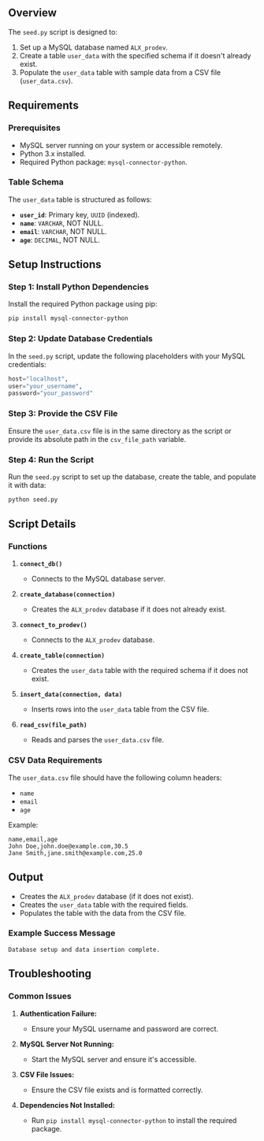 ## Overview
The `seed.py` script is designed to:
1. Set up a MySQL database named `ALX_prodev`.
2. Create a table `user_data` with the specified schema if it doesn't already exist.
3. Populate the `user_data` table with sample data from a CSV file (`user_data.csv`).

## Requirements

### Prerequisites
- MySQL server running on your system or accessible remotely.
- Python 3.x installed.
- Required Python package: `mysql-connector-python`.

### Table Schema
The `user_data` table is structured as follows:
- **`user_id`**: Primary key, `UUID` (indexed).
- **`name`**: `VARCHAR`, NOT NULL.
- **`email`**: `VARCHAR`, NOT NULL.
- **`age`**: `DECIMAL`, NOT NULL.

## Setup Instructions

### Step 1: Install Python Dependencies
Install the required Python package using pip:

```bash
pip install mysql-connector-python
```

### Step 2: Update Database Credentials
In the `seed.py` script, update the following placeholders with your MySQL credentials:

```python
host="localhost",
user="your_username",
password="your_password"
```

### Step 3: Provide the CSV File
Ensure the `user_data.csv` file is in the same directory as the script or provide its absolute path in the `csv_file_path` variable.

### Step 4: Run the Script
Run the `seed.py` script to set up the database, create the table, and populate it with data:

```bash
python seed.py
```

## Script Details

### Functions

1. **`connect_db()`**
   - Connects to the MySQL database server.

2. **`create_database(connection)`**
   - Creates the `ALX_prodev` database if it does not already exist.

3. **`connect_to_prodev()`**
   - Connects to the `ALX_prodev` database.

4. **`create_table(connection)`**
   - Creates the `user_data` table with the required schema if it does not exist.

5. **`insert_data(connection, data)`**
   - Inserts rows into the `user_data` table from the CSV file.

6. **`read_csv(file_path)`**
   - Reads and parses the `user_data.csv` file.

### CSV Data Requirements
The `user_data.csv` file should have the following column headers:
- `name`
- `email`
- `age`

Example:

```csv
name,email,age
John Doe,john.doe@example.com,30.5
Jane Smith,jane.smith@example.com,25.0
```

## Output
- Creates the `ALX_prodev` database (if it does not exist).
- Creates the `user_data` table with the required fields.
- Populates the table with the data from the CSV file.

### Example Success Message

```plaintext
Database setup and data insertion complete.
```

## Troubleshooting

### Common Issues
1. **Authentication Failure:**
   - Ensure your MySQL username and password are correct.

2. **MySQL Server Not Running:**
   - Start the MySQL server and ensure it's accessible.

3. **CSV File Issues:**
   - Ensure the CSV file exists and is formatted correctly.

4. **Dependencies Not Installed:**
   - Run `pip install mysql-connector-python` to install the required package.